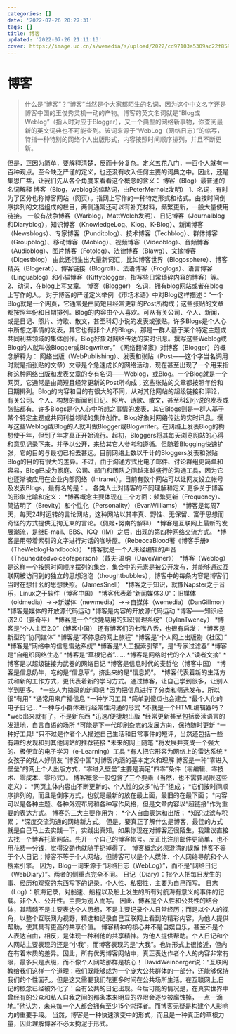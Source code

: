 ```yaml
---
categories: []
date: '2022-07-26 20:27:31'
tags: []
title: 博客
updated: '2022-07-26 21:11:13'
cover: https://image.uc.cn/s/wemedia/s/upload/2022/cd97103a5309ac22f8590c0270fd40ec.jpg
---
```

# 博客

> 什么是“博客”？“博客”当然是个大家都陌生的名词，因为这个中文名字还是博客中国的王俊秀灵机一动的产物。博客的英文名词就是“Blog或Weblog”（指人时对应于Blogger），又一个典型的网络新事物，你查阅最新的英文词典也不可能查到。该词来源于“WebLog（网络日志）”的缩写，特指一种特别的网络个人出版形式，内容按照时间顺序排列，并且不断更新。

但是，正因为简单，要解释清楚，反而十分复杂。定义五花八门，一百个人就有一百种观点。至今缺乏严谨的定义，也还没有收入任何主要的词典之中。因此，还是集思广益，让我们先从各个角度来看看这个概念的含义：
博客（Blog）最普通的名词解释
博客（Blog，weblog的缩略词，由PeterMerholz发明）
1、名词，有时为了区分也称博客网站（网页）。指网上写作的一种特定形式和格式。由按时间倒序排列的文档组成的栏目，两侧通常还可以有补充材料，频繁更新，一般大量使用链接。
一般有战争博客（Warblog，MattWelch发明）、日记博客（Journalblog和Diaryblog），知识博客（KnowledgeLog、Klog、K-Blog）、新闻博客（Newsblogs）、专家博客（Punditblog）、技术博客（Techblog）、群体博客（Groupblog）、移动博客（Moblog）、视频博客（Videoblog）、音频博客（Audioblog）、图片博客（Fotolog）、法律博客（Blawg）、文摘博客（Digestblog）
由此还衍生出大量新词汇，比如博客世界（Blogosphere）、博客精英（Blogerati）、博客链接（Blogroll）、法语博客（Froglogs）、语言博客（Linguablog）和小猫博客（Kittyblogger，指写些日常琐碎内容的博客）等。
2、动词，在blog上写文章。
博客（Blogger）
名词，拥有blog网站或者在blog上写作的人。
对于博客的严谨定义举例
《市场术语》中对Blog这样描述：“一个Blog就是一个网页，它通常是由简短且经常更新的Post所构成；这些张贴的文章都按照年份和日期排列。Blog的内容由个人喜欢。可从有关公司、个人、新闻，或是日记、照片、诗歌、散文，甚至科幻小说的发表或张贴。许多Blogs是个人心中所想之事情的发表，其它也有非个人的Blogs，那是一群人基于某个特定主题或共同利益领域的集体创作。Blog好象对网络传达的实时讯息。撰写这些Weblog或Blog的人就叫做Blogger或Blogwriter。”
《网络翻译家》对博客（Blogger）的概念解释为：
网络出版（WebPublishing）、发表和张贴（Post——这个字当名词用时就是指张贴的文章）文章是个急速成长的网络活动，现在甚至出现了一个用来指称这种网络出版和发表文章的专有名词——Weblog，或Blog。一个Blog就是一个网页，它通常是由简短且经常更新的Post所构成；这些张贴的文章都按照年份和日期排列。Blog的内容和目的有很大的不同，从对其他网站的超级链接和评论，有关公司、个人、构想的新闻到日记、照片、诗歌、散文，甚至科幻小说的发表或张贴都有。许多Blogs是个人心中所想之事情的发表，其它Blogs则是一群人基于某个特定主题或共同利益领域的集体创作。Blog好象对网络传达的实时讯息。撰写这些Weblog或Blog的人就叫做Blogger或Blogwriter。在网络上发表Blog的构想使于年，但到了年才真正开始流行。起初，Bloggers将其每天浏览网站的心得和意见记录下来，并予以公开，来给其它人参考和遵循。但随着Blogging快速扩张，它的目的与最初已相去甚远。目前网络上数以千计的Bloggers发表和张贴Blog的目的有很大的差异。不过，由于沟通方式比电子邮件、讨论群组更简单和容易，Blog已成为家庭、公司、部门和团队之间越来越盛行的沟通工具，因为它也逐渐被应用在企业内部网络（Intranet）。目前有数个网站可以让网友设立帐号及发表Blogs，最有名的是：。
各类人士对博客的不同理解和定义
更多关于博客的形象比喻和定义：
*博客概念主要体现在三个方面：频繁更新（Frequency）、简洁明了（Brevity）和个性化（Personality）（EvanWilliams）
*博客是每周7天，每天24时运转的言论网站，这种网站以其率真、野性、无保留、富于思想而奇怪的方式提供无拘无束的言论。（佩姬•努南的解释）
*博客是互联网上最新的发展潮流，是继E-mail、BBS、ICQ（IM）之后，出现的第四种网络交流方式。
*博客是用带着索引的文字进行对话的咖啡屋。（RebeccaBlood著《博客手册》（TheWeblogHandbook））
*博客就是一个人未经编辑的声音（Theuneditedvoiceofaperson）（戴夫·温纳（DaveWiner））
*博客（Weblog）是这样一个按照时间顺序摆列的集合，集合中的元素是被公开发布，并能够通过互联网被访问到的独立的思想泡泡（thoughtbubbles），博客中的每条内容是博客们当时在想什幺的思想快照。（JamesSnell）
*博客之于知识，就像Napster之于音乐，Linux之于软件（博客中国）
*博客代表着“新闻媒体3.0”：旧媒体（oldmedia）→→新媒体（newmedia）→→自媒体（wemedia）（DanGillmor）
*博客是媒体的开放源代码运动
*博客是内容的开放源代码运动
*博客——知识经济2.0（姜奇平）
*博客是一个“快捷易用的知识管理系统”（DylanTweney）
*博客是“个人主页2.0”（博客中国）
还有博客们的七嘴八舌，也很有启发：
*博客是新型的“协同媒体”
*博客是“不停息的网上旅程”
*博客是“个人网上出版物（社区）”
*博客是“网络中的信息雷达系统”
*博客是“人工搜索引擎”，是“专家过滤器”
*博客是“自组织网络生态”
*博客是“草根记者”……
*博客是网络时代的个人“读者文摘”
*博客是以超级链接为武器的网络日记
*博客是信息时代的麦哲伦（博客中国）
*博客是信息奶牛，吃的是“信息草”，挤出来的是“信息奶”。
*博客代表着新的生活方式和新的工作方式，更代表着新的学习方式。通过博客，让自己学到很多，让别人学到更多。
*一些人为摘录的新闻吧
*因为把信息进行了分类和筛选发布，所以很“有用”
*通常用来广播信息
*一种学习工具
*简单到傻瓜也会建立
*最个人化的电子日记...
*一种与小群体进行经常性沟通的形式
*不就是一个HTML编辑器吗？
*web出来就有了，不是新东西
*迅速/便捷地出版
*经常更新甚至包括亵渎语言的发泄地，自言自语的场所
*可能是下一代印刷杂志的发展方向，保持随时更新
*一种好工具!
*只不过是作者个人描述自己生活和日常事件的短评，当然还包括一些有趣的发现和到其他网站的推荐链接
*未来的网上随笔
*将发展并变成一个强大的、极便宜的电子学习（e-Learning）工具
*有人把它形容为网络上的雷达系统
*女孩子的私人好朋友
“博客中国”对博客内涵的基本定义和理解
博客是一种“零进入壁垒”的网上个人出版方式，“零进入壁垒”主要是满足“四零”条件（零编辑、零技术、零成本、零形式）。
博客概念一般包含了三个要素（当然，也不需要局限这些定义）：
*网页主体内容由不断更新的、个人性的众多“帖子”组成；
*它们按时间顺序排列的，而且是倒序方式，也就是最新的放在最上面，最旧的在最下面；
*内容可以是各种主题、各种外观布局和各种写作风格，但是文章内容以“超链接”作为重要的表达方式。
博客的三大主要作用为：
*个人自由表达和出版；
*知识过滤与积累；
*深度交流沟通的网络新方式。
但是，要真正了解什么是博客，最佳的方式就是自己马上去实践一下，实践出真知。如果你现在对博客还很陌生，我建议直接去找一个博客托管网站。先开一个自己的博客帐号。反正比注册邮件更简单，也不用花费一分钱，觉得没劲也就随手扔掉得了。
博客概念必须澄清的误解
博客不等于个人日记；博客不等于个人网站。但博客可以是个人媒体、个人网络导航和个人搜索引擎。
因为，Blog一词来源于“网络日志（WebLog）”，而不是“网络日记（WebDiary）”。两者的侧重点完全不同。
日记（Diary）：指个人把每日发生的事、经历和观察的东西写下的记录。个人性、私密性，主要为自己而写。
日志（Log）：航海记录，对船速、船程以及船上发生的所有对航海有意义的事件的记载。非个人、公开性。主要为别人而写。
因此，博客是个人性和公共性的结合体，其精髓不是主要表达个人思想，不是主要记录个人日常经历；而是以个人的视角，以整个互联网为视野，精选和记录自己互联网上看到的精彩内容，为他人提供帮助，使其具有更高的共享价值。
博客精神的核心并不是自娱自乐，甚至不是个人表达自由，相反，是体现一种利他的共享精神。为他人提供帮助。个人日记和个人网站主要表现的还是“小我”，而博客表现的是“大我”。也许形式上很接近，但内在有着本质的差异。因此，所有优秀博客网站中，真正表达作者个人的内容非常有限，最多只是点缀，而不像个人网站那样是核心！
DavidWeinberger说：“互联网教给我们这样一个道理：我们既能够成为一个庞大公共群体的一部分，还能够保持我们的个性面孔。但是这又需要我们花更多时间在公共场所生活。在互联网上,日记的概念已经被外化了：会有公共的日记出现。今后可能的情况是，在真实世界中曾经有的公众和私人自我之间的那条本来明显的界限会逐步被腐蚀掉，一点一滴地。”他认为，未来每一个人都会拥有至少15个崇拜者。而博客无疑是构建个人影响力的重要手段。
当然，博客是一种快速演变中的形式，而且是一种真正的草根力量，因此理解博客不必太拘泥于形式。
